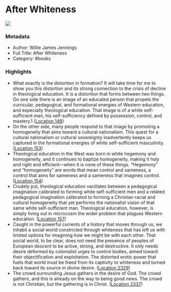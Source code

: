# After Whiteness

![](https://m.media-amazon.com/images/I/81Tfc1SY30L._SY160.jpg)

### Metadata

- Author: Willie James Jennings
- Full Title: After Whiteness
- Category: #books

### Highlights

- What exactly is the distortion in formation? It will take time for me to show you this distortion and its strong connection to the crisis of decline in theological education. It is a distortion that forms between two things. On one side there is an image of an educated person that propels the curricular, pedagogical, and formational energies of Western education, and especially theological education. That image is of a white self-sufficient man, his self-sufficiency defined by possession, control, and mastery.1 ([Location 148](https://readwise.io/to_kindle?action=open&asin=B089LPGXF1&location=148))
- On the other side, many people respond to that image by promoting a homogeneity that aims toward a cultural nationalism. This quest for a cultural nationalism or cultural sovereignty inadvertently keeps us captured in the formational energies of white self-sufficient masculinity. ([Location 153](https://readwise.io/to_kindle?action=open&asin=B089LPGXF1&location=153))
- Theological education in the West was born in white hegemony and homogeneity, and it continues to baptize homogeneity, making it holy and right and efficient—when it is none of these things. “Hegemony” and “homogeneity” are words that mean control and sameness, a control that aims for sameness and a sameness that imagines control. ([Location 154](https://readwise.io/to_kindle?action=open&asin=B089LPGXF1&location=154))
- Crudely put, theological education vacillates between a pedagogical imagination calibrated to forming white self-sufficient men and a related pedagogical imagination calibrated to forming a Christian racial and cultural homogeneity that yet performs the nationalist vision of that same white self-sufficient man. Theological education, however, is simply living out in microcosm the wider problem that plagues Western education. ([Location 157](https://readwise.io/to_kindle?action=open&asin=B089LPGXF1&location=157))
- Caught in the powerful currents of a history that moves through us, we inhabit a social world constricted through whiteness that has left us with limited options for imagining how we might be with each other. That social world, to be clear, does not need the presence of peoples of European descent to be active, strong, and destructive. It only needs desire deformed by colonialist urges to control bodies, aimed toward their objectification and exploitation. The distorted erotic power that fuels that world must be freed from its captivity to whiteness and turned back toward its source in divine desire. ([Location 2329](https://readwise.io/to_kindle?action=open&asin=B089LPGXF1&location=2329))
- The crowd surrounding Jesus gathers in the desire of God. The crowd gathers, and this is already on the way to being good news. The crowd is not Christian, but the gathering is in Christ. ([Location 2337](https://readwise.io/to_kindle?action=open&asin=B089LPGXF1&location=2337))
